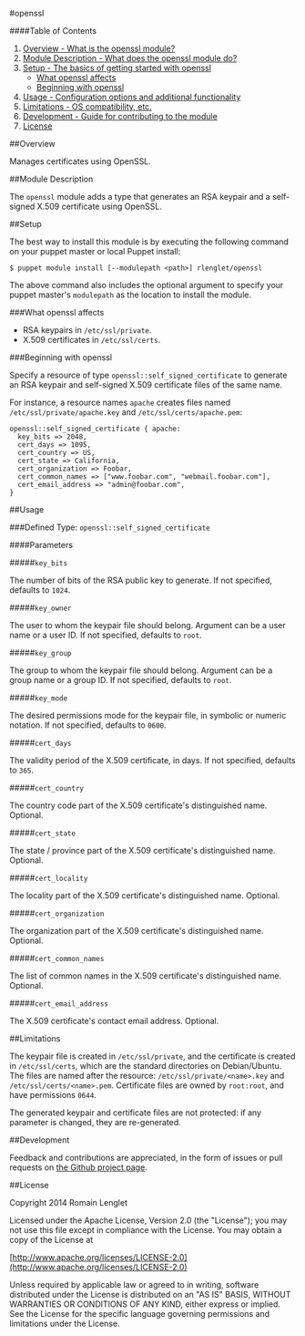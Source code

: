 #openssl

####Table of Contents

1. [Overview - What is the openssl module?](#overview)
2. [Module Description - What does the openssl module do?](#module-description)
3. [Setup - The basics of getting started with openssl](#setup)
    * [What openssl affects](#what-openssl-affects)
    * [Beginning with openssl](#beginning-with-openssl)
4. [Usage - Configuration options and additional functionality](#usage)
5. [Limitations - OS compatibility, etc.](#limitations)
6. [Development - Guide for contributing to the module](#development)
7. [License](#license)

##Overview

Manages certificates using OpenSSL.

##Module Description

The `openssl` module adds a type that generates an RSA keypair and a
self-signed X.509 certificate using OpenSSL.

##Setup

The best way to install this module is by executing the following command on
your puppet master or local Puppet install:

    $ puppet module install [--modulepath <path>] rlenglet/openssl

The above command also includes the optional argument to specify your puppet
master's `modulepath` as the location to install the module.

###What openssl affects

* RSA keypairs in `/etc/ssl/private`.
* X.509 certificates in `/etc/ssl/certs`.

###Beginning with openssl

Specify a resource of type `openssl::self_signed_certificate` to generate an
RSA keypair and self-signed X.509 certificate files of the same name.

For instance, a resource names `apache` creates files named
`/etc/ssl/private/apache.key` and `/etc/ssl/certs/apache.pem`:

    openssl::self_signed_certificate { apache:
      key_bits => 2048,
      cert_days => 1095,
      cert_country => US,
      cert_state => California,
      cert_organization => Foobar,
      cert_common_names => ["www.foobar.com", "webmail.foobar.com"],
      cert_email_address => "admin@foobar.com",
    }

##Usage

###Defined Type: `openssl::self_signed_certificate`

####Parameters

#####`key_bits`

The number of bits of the RSA public key to generate.  If not specified,
defaults to `1024`.

#####`key_owner`

The user to whom the keypair file should belong.  Argument can be a user name
or a user ID.  If not specified, defaults to `root`.

#####`key_group`

The group to whom the keypair file should belong.  Argument can be a group
name or a group ID.  If not specified, defaults to `root`.

#####`key_mode`

The desired permissions mode for the keypair file, in symbolic or numeric
notation.  If not specified, defaults to `0600`.

#####`cert_days`

The validity period of the X.509 certificate, in days.  If not specified,
defaults to `365`.

#####`cert_country`

The country code part of the X.509 certificate's distinguished name.
Optional.

#####`cert_state`

The state / province part of the X.509 certificate's distinguished name.
Optional.

#####`cert_locality`

The locality part of the X.509 certificate's distinguished name.  Optional.

#####`cert_organization`

The organization part of the X.509 certificate's distinguished name.
Optional.

#####`cert_common_names`

The list of common names in the X.509 certificate's distinguished name.
Optional.

#####`cert_email_address`

The X.509 certificate's contact email address.  Optional.

##Limitations

The keypair file is created in `/etc/ssl/private`, and the certificate is
created in `/etc/ssl/certs`, which are the standard directories on
Debian/Ubuntu.  The files are named after the resource:
`/etc/ssl/private/<name>.key` and `/etc/ssl/certs/<name>.pem`.  Certificate
files are owned by `root:root`, and have permissions `0644`.

The generated keypair and certificate files are not protected: if any
parameter is changed, they are re-generated.

##Development

Feedback and contributions are appreciated, in the form of issues or
pull requests on [the Github project
page](https://github.com/rlenglet/puppet-openssl).

##License

Copyright 2014 Romain Lenglet

Licensed under the Apache License, Version 2.0 (the "License"); you
may not use this file except in compliance with the License.  You may
obtain a copy of the License at

[http://www.apache.org/licenses/LICENSE-2.0](http://www.apache.org/licenses/LICENSE-2.0)

Unless required by applicable law or agreed to in writing, software
distributed under the License is distributed on an "AS IS" BASIS,
WITHOUT WARRANTIES OR CONDITIONS OF ANY KIND, either express or
implied.  See the License for the specific language governing
permissions and limitations under the License.

